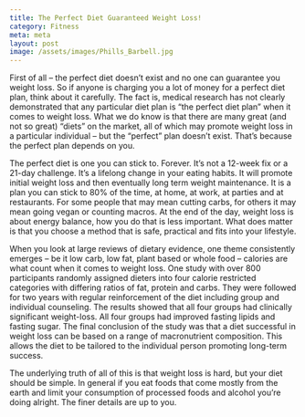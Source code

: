 ```yaml
---
title: The Perfect Diet Guaranteed Weight Loss!
category: Fitness
meta: meta
layout: post
image: /assets/images/Phills_Barbell.jpg
---
```


First of all – the perfect diet doesn’t exist and no one can guarantee you weight loss.  So if anyone is charging you a lot of money for a perfect diet plan, think about it carefully. The fact is, medical research has not clearly demonstrated that any particular diet plan is “the perfect diet plan” when it comes to weight loss. What we do know is that there are many great  (and not so great) “diets” on the market, all of which may promote weight loss in a particular individual – but the “perfect” plan doesn’t exist. That’s because the perfect plan depends on you. 

The perfect diet is one you can stick to. Forever. It’s not a 12-week fix or a 21-day challenge. It’s a lifelong change in your eating habits. It will promote initial weight loss and then eventually long term weight maintenance. It is a plan you can stick to 80% of the time, at home, at work, at parties and at restaurants. For some people that may mean cutting carbs, for others it may mean going vegan or counting macros. At the end of the day, weight loss is about energy balance, how you do that is less important. What does matter is that you choose a method that is safe, practical and fits into your lifestyle. 

When you look at large reviews of dietary evidence, one theme consistently emerges – be it low carb, low fat, plant based or whole food – calories are what count when it comes to weight loss. One study with over 800 participants randomly assigned dieters into four calorie restricted categories with differing ratios of fat, protein and carbs. They were followed for two years with regular reinforcement of the diet including group and individual counseling. The results showed that all four groups had clinically significant weight-loss. All four groups had improved fasting lipids and fasting sugar. The final conclusion of the study was that a diet successful in weight loss can be based on a range of macronutrient composition. This allows the diet to be tailored to the individual person promoting long-term success.  

The underlying truth of all of this is that weight loss is hard, but your diet should be simple. In general if you eat foods that come mostly from the earth and limit your consumption of processed foods and alcohol you’re doing alright. The finer details are up to you.
